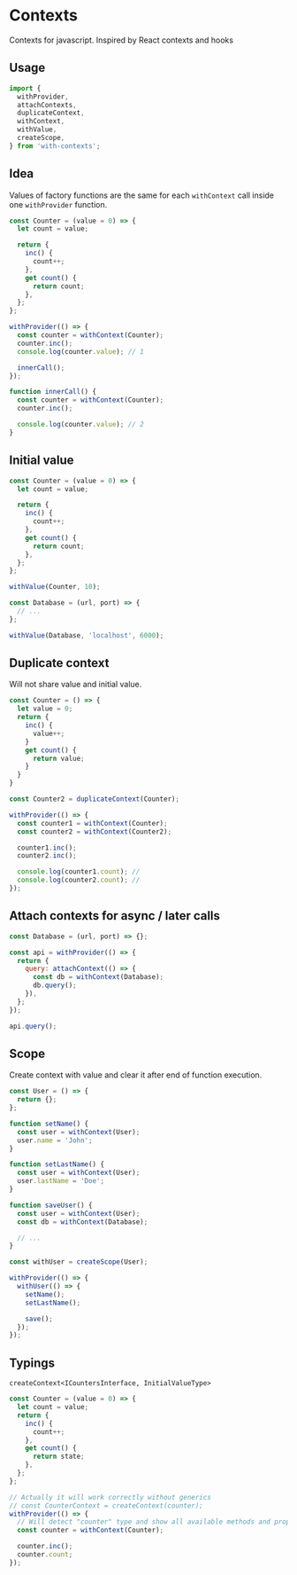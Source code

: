 # Contexts

Contexts for javascript. Inspired by React contexts and hooks

## Usage

```js
import {
  withProvider,
  attachContexts,
  duplicateContext,
  withContext,
  withValue,
  createScope,
} from 'with-contexts';
```

## Idea

Values of factory functions are the same for each `withContext` call inside one `withProvider` function.

```js
const Counter = (value = 0) => {
  let count = value;

  return {
    inc() {
      count++;
    },
    get count() {
      return count;
    },
  };
};

withProvider(() => {
  const counter = withContext(Counter);
  counter.inc();
  console.log(counter.value); // 1

  innerCall();
});

function innerCall() {
  const counter = withContext(Counter);
  counter.inc();

  console.log(counter.value); // 2
}
```

## Initial value

```js
const Counter = (value = 0) => {
  let count = value;

  return {
    inc() {
      count++;
    },
    get count() {
      return count;
    },
  };
};

withValue(Counter, 10);
```

```js
const Database = (url, port) => {
  // ...
};

withValue(Database, 'localhost', 6000);
```

## Duplicate context

Will not share value and initial value.

```js
const Counter = () => {
  let value = 0;
  return {
    inc() {
      value++;
    }
    get count() {
      return value;
    }
  }
}

const Counter2 = duplicateContext(Counter);

withProvider(() => {
  const counter1 = withContext(Counter);
  const counter2 = withContext(Counter2);

  counter1.inc();
  counter2.inc();

  console.log(counter1.count); //
  console.log(counter2.count); //
});
```

## Attach contexts for async / later calls

```js
const Database = (url, port) => {};

const api = withProvider(() => {
  return {
    query: attachContext(() => {
      const db = withContext(Database);
      db.query();
    }),
  };
});

api.query();
```

## Scope

Create context with value and clear it after end of function execution.

```js
const User = () => {
  return {};
};

function setName() {
  const user = withContext(User);
  user.name = 'John';
}

function setLastName() {
  const user = withContext(User);
  user.lastName = 'Doe';
}

function saveUser() {
  const user = withContext(User);
  const db = withContext(Database);

  // ...
}

const withUser = createScope(User);

withProvider(() => {
  withUser(() => {
    setName();
    setLastName();

    save();
  });
});
```

## Typings

```
createContext<ICountersInterface, InitialValueType>
```

```ts
const Counter = (value = 0) => {
  let count = value;
  return {
    inc() {
      count++;
    },
    get count() {
      return state;
    },
  };
};

// Actually it will work correctly without generics
// const CounterContext = createContext(counter);
withProvider(() => {
  // Will detect "counter" type and show all available methods and props
  const counter = withContext(Counter);

  counter.inc();
  counter.count;
});
```
